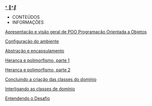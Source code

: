 [*
*](https://web.dio.me/lab/abstraindo-um-bootcamp-usando-orientacao-objetos-em-java/learning/8afcd659-978c-477c-93db-846b83c2927e)[**](https://web.dio.me/lab/abstraindo-um-bootcamp-usando-orientacao-objetos-em-java/learning/3a27311a-330a-4559-be9e-7ec8189cb245)



- CONTEÚDOS
- INFORMAÇÕES

[Apresentação e visão geral de POO Programação Orientada a Objetos](https://web.dio.me/lab/abstraindo-um-bootcamp-usando-orientacao-objetos-em-java/learning/8afcd659-978c-477c-93db-846b83c2927e)



[Configuração do ambiente](https://web.dio.me/lab/abstraindo-um-bootcamp-usando-orientacao-objetos-em-java/learning/3a27311a-330a-4559-be9e-7ec8189cb245)



[Abstração e encapsulamento](https://web.dio.me/lab/abstraindo-um-bootcamp-usando-orientacao-objetos-em-java/learning/25a244c4-04ec-4cfc-aaef-d83f77153431)



[Herança e polimorfismo, parte 1](https://web.dio.me/lab/abstraindo-um-bootcamp-usando-orientacao-objetos-em-java/learning/8f8fa6cc-23d4-4035-a400-6686632e7896)



[Herança e polimorfismo, parte 2](https://web.dio.me/lab/abstraindo-um-bootcamp-usando-orientacao-objetos-em-java/learning/915ce244-0d79-484c-ba99-823bb6b10baf)



[Concluindo a criação das classes do domínio](https://web.dio.me/lab/abstraindo-um-bootcamp-usando-orientacao-objetos-em-java/learning/91406d56-9aeb-447b-ae34-10529a57f24e)



[Interligando as classes de domínio](https://web.dio.me/lab/abstraindo-um-bootcamp-usando-orientacao-objetos-em-java/learning/e14e80e3-e906-4193-9159-52e139cc6a06)



[Entendendo o Desafio](https://web.dio.me/lab/abstraindo-um-bootcamp-usando-orientacao-objetos-em-java/learning/1d33f721-4d7d-42fb-b0d6-8a0981f8a00d)

